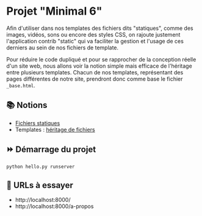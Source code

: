 # Projet "Minimal 6"

Afin d'utiliser dans nos templates des fichiers dits "statiques", comme des images, vidéos, sons ou encore des styles CSS, on rajoute justement l'application contrib "static" qui va faciliter la gestion et l'usage de ces derniers au sein de nos fichiers de template.

Pour réduire le code dupliqué et pour se rapprocher de la conception réelle d'un site web, nous allons voir la notion simple mais efficace de l'héritage entre plusieurs templates. Chacun de nos templates, représentant des pages différentes de notre site, prendront donc comme base le fichier `_base.html`.

## 📚 Notions

* [Fichiers statiques](https://docs.djangoproject.com/fr/4.0/howto/static-files/)
* Templates : [héritage de fichiers](https://docs.djangoproject.com/fr/4.0/ref/templates/language/#template-inheritance)

## ⏩ Démarrage du projet

    python hello.py runserver

## 🔗 URLs à essayer

* http://localhost:8000/
* http://localhost:8000/a-propos
